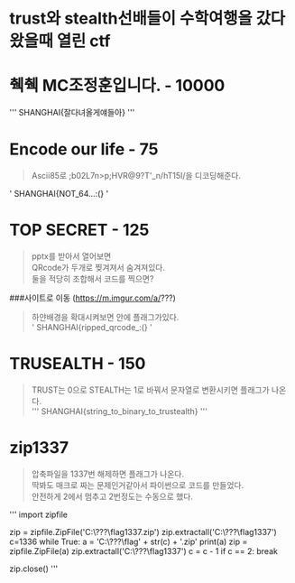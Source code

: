 trust와 stealth선배들이 수학여행을 갔다왔을때 열린 ctf
===================================================
  
# 췍췍 MC조정훈입니다. - 10000
'''
SHANGHAI{잘다녀올게얘들아}
'''


# Encode our life - 75
>Ascii85로 ;b02L7n>p;HVR@9?T'_n/hT15I/을 디코딩해준다.

'
SHANGHAI{NOT_64...:(}
'


# TOP SECRET - 125
>pptx를 받아서 열어보면  
>QRcode가 두개로 찢겨져서 숨겨져있다.  
>둘을 적당히 조합해서 코드를 찍으면?  

###사이트로 이동 (https://m.imgur.com/a/???)
>하얀배경을 확대시켜보면 안에 플래그가있다.  
'
SHANGHAI{ripped_qrcode_:(}
'

# TRUSEALTH - 150
>TRUST는 0으로 STEALTH는 1로 바꿔서 문자열로 변환시키면 플래그가 나온다.  
'''
SHANGHAI{string_to_binary_to_trustealth}
'''  
# zip1337
>압축파일을 1337번 해제하면 플래그가 나온다.  
>딱봐도 매크로 짜는 문제인거같아서 파이썬으로 코드를 만들었다.  
>안전하게 2에서 멈추고 2번정도는 수동으로 했다.

'''
import zipfile


zip = zipfile.ZipFile('C:\\???\\flag1337.zip')
zip.extractall('C:\\???\\flag1337')
c=1336
while True:
    a = 'C:\\???\\flag' + str(c) + '.zip'
    print(a)
    zip = zipfile.ZipFile(a)
    zip.extractall('C:\\???\\flag1337')
    c = c - 1
    if c == 2:
        break

zip.close()
'''
